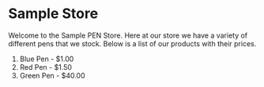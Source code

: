 Sample Store
=======

Welcome to the Sample PEN Store.  Here at our store we have a variety of different pens that we stock.  Below is a list of our products with their prices.

1. Blue Pen - $1.00
2. Red Pen - $1.50
3. Green Pen - $40.00
